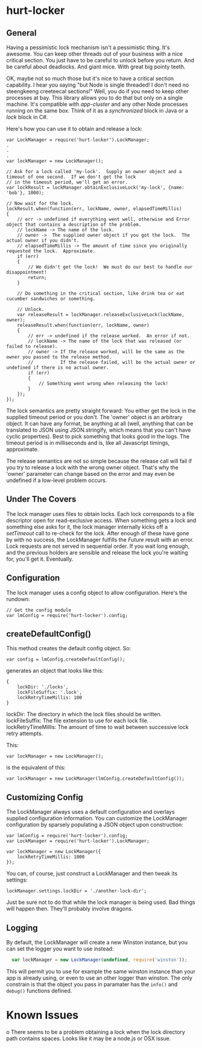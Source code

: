 hurt-locker
===========

General
-------

Having a pessimistic lock mechanism isn't a pessimistic thing.  It's awesome.  You can keep other threads out of your
business with a nice critical section.  You just have to be careful to unlock before you return.  And be careful about
deadlocks.  And giant mice.   With great big pointy teeth.

OK, maybe not so much those but it's nice to have a critical section capability.  I hear you saying "but Node is single
threaded!  I don't need no steengkeeng creeteecal sections!"  Well, you do if you need to keep other processes at bay.
This library allows you to do that but only on a single machine.  It's compatible with _app-cluster_ and any other
Node processes running on the same box.  Think of it as a _synchronized_ block in Java or a _lock_ block in C#.

Here's how you can use it to obtain and release a lock:

    var LockManager = require('hurt-locker').LockManager;
    .
    .
    .
    var lockManager = new LockManager();

    // Ask for a lock called 'my-lock'.  Supply an owner object and a timeout of one second.  If we don't get the lock
    // in the timeout period, we'll get an error.
    var lockResult = lockManager.obtainExclusiveLock('my-lock', {name: 'bob'}, 1000);

    // Now wait for the lock.
    lockResult.when(function(err, lockName, owner, elapsedTimeMillis)
    {
        // err -> undefined if everything went well, otherwise and Error object that contains a description of the problem.
        // lockName -> The name of the lock.
        // owner ->  The supplied owner object if you got the lock.  The actual owner if you didn't.
        // elapsedTimeMillis -> The amount of time since you originally requested the lock.  Approximate.
        if (err)
        {
            // We didn't get the lock!  We must do our best to handle our disappointment!
            return;
        }

        // Do something in the critical section, like drink tea or eat cucumber sandwiches or something.

        // Unlock.
        var releaseResult = lockManager.releaseExclusiveLock(lockName, owner);
        releaseResult.when(function(err, lockName, owner)
        {
            // err -> undefined if the release worked.  An error if not.
            // lockName -> The name of the lock that was released (or failed to release).
            // owner -> If the release worked, will be the same as the owner you passed to the release method.
            //          If the release failed, will be the actual owner or undefined if there is no actual owner.
            if (err)
            {
                // Something went wrong when releasing the lock!
            }
        });
    });

The lock semantics are pretty straight forward: You either get the lock in the supplied timeout period or you don't.
The 'owner' object is an arbitrary object.  It can have any format, be anything at all (well, anything that can be
translated to JSON using JSON.stringify, which means that you can't have cyclic properties).  Best to pick something
that looks good in the logs.  The timeout period is in milliseconds and is, like all Javascript timings, approximate.

The release semantics are not so simple because the release call will fail if you try to release a lock with the wrong
owner object.  That's why the 'owner' parameter can change based on the error and may even be undefined if a low-level
problem occurs.


Under The Covers
----------------

The lock manager uses files to obtain locks.  Each lock corresponds to a file descriptor open for read-exclusive
access.  When something gets a lock and something else asks for it, the lock manager internally kicks off a _setTimeout_
call to re-check for the lock.  After enough of these have gone by with no success, the LockManager fulfills the _Future_
result with an error.  Lock requests are not served in sequential order.  If you wait long enough, and the previous holders
are sensible and release the lock you're waiting for, you'll get it.  Eventually.


Configuration
-------------

The lock manager uses a config object to allow configuration.  Here's the rundown:

    // Get the config module
    var lmConfig = require('hurt-locker').config;

createDefaultConfig()
---------------------

This method creates the default config object.  So:

    var config = lmConfig.createDefaultConfig();

generates an object that looks like this:

    {
        lockDir: './locks',
        lockFileSuffix: '.lock',
        lockRetryTimeMillis: 100
    }

lockDir: The directory in which the lock files should be written.
lockFileSuffix: The file extension to use for each lock file.
lockRetryTimeMillis: The amount of time to wait between successive lock retry attempts.

This:

    var lockManager = new LockManager();

is the equivalent of this:

    var lockManager = new LockManager(lmConfig.createDefaultConfig());

Customizing Config
------------------

The LockManager always uses a default configuration and overlays supplied configuration information.  You can customize
the LockManager configuration by sparsely populating a JSON object upon construction:

    var lmConfig = require('hurt-locker').config;
    var LockManager = require('hurt-locker').LockManager;

    var lockManager = new LockManager({
        lockRetryTimeMillis: 1000
    });

You can, of course, just construct a LockManager and then tweak its settings:

    lockManager.settings.lockDir = './another-lock-dir';

Just be sure not to do that while the lock manager is being used.  Bad things will happen then.  They'll probably
involve dragons.

Logging
-------

By default, the LockManager will create a new Winston instance, but you can set the logger you want to use instead:
```javascript
  var lockManager = new LockManager(undefined, require('winston'));
```
This will permit you to use for example the same winston instance than your app is already using, or even to use
an other logger than winston. The only constrain is that the object you pass in paramater has the
`info()` and `debug()` functions defined.

Known Issues
============

o There seems to be a problem obtaining a lock when the lock directory path contains spaces.  Looks like it may be a
  node.js or OSX issue.
